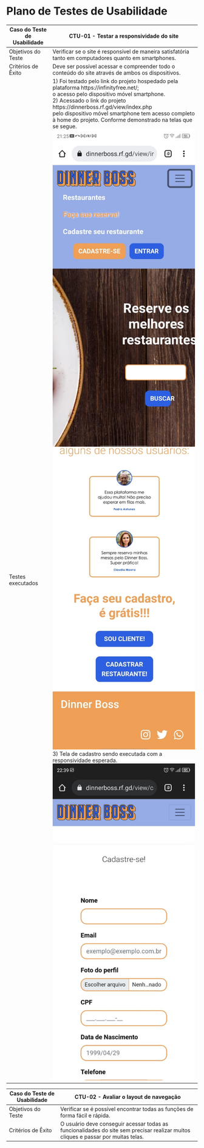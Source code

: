 # Plano de Testes de Usabilidade

<table>
    <thead>
        <tr> 
            <th>Caso do Teste de Usabilidade</th>
            <th>CTU-01 - Testar a responsividade do site</th>
        </tr>
    </thead>
       <tbody>
        <tr> 
            <td>Objetivos do Teste</td>
            <td>
                Verificar se o site é responsivel de maneira satisfatória tanto em computadores quanto em smartphones.
            </td>
        </tr>
        <tr> 
            <td>Critérios de Êxito</td>
            <td>
                Deve ser possível acessar e compreender todo o conteúdo do site através de ambos os dispositivos.
            </td>
        </tr>
            <tr> 
                <td>
                    Testes executados
                </td>
                <td>
                    1) Foi testado pelo link do projeto hospedado pela plataforma https://infinityfree.net/;<br> o acesso pelo dispositivo móvel smartphone. <br>
                    2) Acessado o link do projeto https://dinnerboss.rf.gd/view/index.php <br> pelo dispositivo móvel smartphone tem acesso completo à home do projeto. Conforme demonstrado na telas que se segue.
                    <div> 
                        <img src="./img/tela_dispositivo_android.jpeg">
                        <img src="./img/tela_home2.jpeg"> <br>
                        3) Tela de cadastro sendo executada com a responsividade esperada. <vr>
                         <img src="./img/tela_cadastro1.jpeg"> <vr>
                    </div>
                </td>
           </tr>
</table>

<table>
    <thead>
        <tr> 
            <th>Caso do Teste de Usabilidade</th>
            <th>CTU-02 - Avaliar o layout de navegação</th>
        </tr>
    </thead>
       <tbody>
        <tr> 
            <td>Objetivos do Teste</td>
            <td>
                Verificar se é possível encontrar todas as funções de forma fácil e rápida.
            </td>
        </tr>
        <tr> 
            <td>Critérios de Êxito</td>
            <td>
                O usuário deve conseguir acessar todas as funcionalidades do site sem precisar realizar muitos cliques e passar por muitas telas.
            </td>
        </tr>
    </tbody>
</table>

